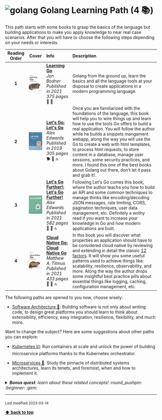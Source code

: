 [//]: # (Auto generated file from templates)

# <img height="35" src="https://skillicons.dev/icons?i=go" alt="golang" title="Golang"/> Golang Learning Path (4 :books:)

This path starts with some books to grasp the basics of the language but building applications to make you apply knowledge to near real case scenarios. After that you will have to choose the following steps depending on your needs or interests.

| Reading Order | Cover | Info | Description |
| :---: | :---: | :--- | :--- |
| **1** | ![img](/assets/books/covers/learning-go.jpeg) | [**Learning Go**](https://learning.oreilly.com/library/view/-/9781492077206/) <br> *Jon Bodner* <br> *Published in 2021* <br> *375 pages* <br> :hatched_chick: :orange_book: | Golang from the ground up, learn the basics and all the language tools at your disposal to create applications in a modern programming language. |
| **2** | ![img](/assets/books/covers/lets-go.jpeg) | [**Let's Go: Let's Go**](https://lets-go.alexedwards.net/) <br> *Alex Edwards* <br> *Published in 2019* <br> *305 pages* <br> :dog2: :green_book: :top: | Once you are familiarized with the foundations of the language, this book will help you to wire things up and learn how to use the tools Go offers to build a real application. You will follow the author while he builds a snippets mangament webapp, along the way you will use the Go to create a web with html templates, to process html requests, to store content in a database, manage user sessions, some security practices, and more. I found this one of the best books about Golang out there, don't let it pass and grab it!. |
| **3** | ![img](/assets/books/covers/lets-go-further.jpeg) | [**Let's Go Further!: Let's Go Further!**](https://lets-go-further.alexedwards.net/) <br> *Alex Edwards* <br> *Published in 2021* <br> *582 pages* <br> :tiger2: :green_book: :top: | Following Let's Go comes this book, where the author teachs you how to build an API and some common techniques to manage thinks like encoding/decoding JSON messages, rate limiting, CORS, pagination techniques, user data management, etc. Definitely a wothy read if you want to increase your knowledge in Go and how modern applications are built. |
| **4** | ![img](/assets/books/covers/cloud-native-go.jpeg) | [**Cloud Native Go: Cloud Native Go**](https://learning.oreilly.com/library/view/-/9781492076322/) <br> *Matthew A. Titmus* <br> *Published in 2021* <br> *433 pages* <br> :dragon: :green_book: :top: | In this book you will discover what properties an application should have to be considered cloud native by reviewing and extending in detail the classic [12 factors](https://12factor.net/). It will show you some useful patterns used to achieve things like: scalability, resilience, observability, and more. Along the way the author drops some insightful best practice pills about essential things like logging, caching, configuration management, etc.  |

The following paths are opened to you now, choose wisely:

- [Software Architecture :construction:](/content/learning-paths/software-architecture): Building software is not only about writing code, to design great platforms you should learn to think about extensibility, efficiency, easy integration, resilience, flexibility, and much more.


Want to change the subject? Here are some suggestions about other paths you can explore:

- [Kubernetes :ballot_box_with_check:](/content/learning-paths/kubernetes): Run containers at scale and unlock the power of building microservice platforms thanks to the Kubernetes orchestrator.

- [Microservices :construction:](/content/learning-paths/microservices): Study the pinnacle of distributed systems architectures, learn its tenets, and foremost, when and how to implement it.


<details><summary><i><b>Bonus quest</b>: learn about these related concepts! :round_pushpin: :beginner: :gem: </i></summary>
<p>

<sub>#goroutines #concurrency #channels #context #waitgroup #command-line</sub>

</p>
</details>

---
<sub>Last modified 2023-03-14</sub>

[**⬆ back to top**](#golang-learning-path)
